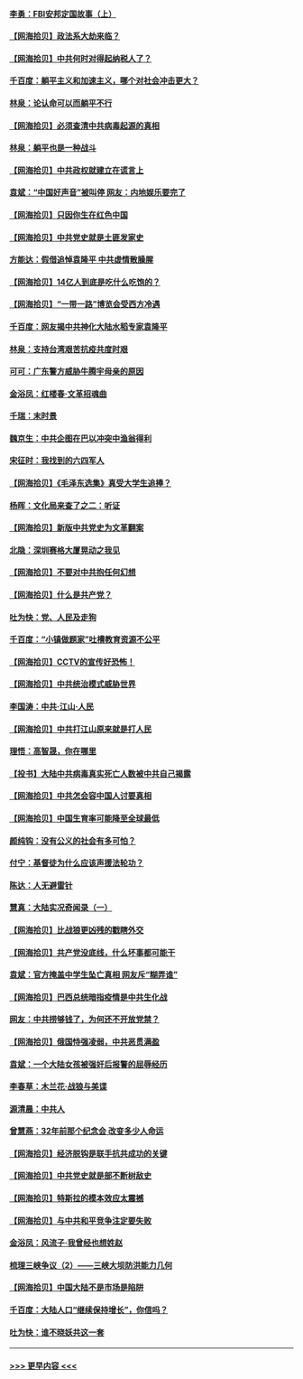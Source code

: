 #### [李勇：FBI安邦定国故事（上）](../pages/nsc993/n12987749.md?t=05312053) 
#### [【网海拾贝】政法系大劫来临？](../pages/nsc993/n12987596.md?t=05312053) 
#### [【网海拾贝】中共何时对得起纳税人了？](../pages/nsc993/n12985578.md?t=05312053) 
#### [千百度：躺平主义和加速主义，哪个对社会冲击更大？](../pages/nsc993/n12985512.md?t=05312053) 
#### [林泉：论认命可以而躺平不行](../pages/nsc993/n12985505.md?t=05312053) 
#### [【网海拾贝】必须查清中共病毒起源的真相](../pages/nsc993/n12984276.md?t=05312053) 
#### [林泉：躺平也是一种战斗](../pages/nsc993/n12984194.md?t=05312053) 
#### [【网海拾贝】中共政权就建立在谎言上](../pages/nsc993/n12981880.md?t=05312053) 
#### [袁斌：“中国好声音”被叫停 网友：内地娱乐要完了](../pages/nsc993/n12981826.md?t=05312053) 
#### [【网海拾贝】只因你生在红色中国](../pages/nsc993/n12979096.md?t=05312053) 
#### [【网海拾贝】中共党史就是土匪发家史](../pages/nsc993/n12976478.md?t=05312053) 
#### [方能达：假借追悼袁隆平 中共虚情散臊腥](../pages/nsc993/n12976396.md?t=05312053) 
#### [【网海拾贝】14亿人到底是吃什么吃饱的？](../pages/nsc993/n12974125.md?t=05312053) 
#### [【网海拾贝】“一带一路”博览会受西方冷遇](../pages/nsc993/n12971787.md?t=05312053) 
#### [千百度：网友揭中共神化大陆水稻专家袁隆平](../pages/nsc993/n12971733.md?t=05312053) 
#### [林泉：支持台湾艰苦抗疫共度时艰](../pages/nsc993/n12971350.md?t=05312053) 
#### [可可：广东警方威胁牛腾宇母亲的原因](../pages/nsc993/n12971100.md?t=05312053) 
#### [金浴凤：红楼春·文革招魂曲](../pages/nsc993/n12970354.md?t=05312053) 
#### [千瑞：末时景](../pages/nsc993/n12970337.md?t=05312053) 
#### [魏京生：中共企图在巴以冲突中渔翁得利](../pages/nsc993/n12970286.md?t=05312053) 
#### [宋征时：我找到的六四军人](../pages/nsc993/n12970213.md?t=05312053) 
#### [【网海拾贝】《毛泽东选集》真受大学生追捧？](../pages/nsc993/n12968779.md?t=05312053) 
#### [杨晖：文化局来查了之二：听证](../pages/nsc993/n12966528.md?t=05312053) 
#### [【网海拾贝】新版中共党史为文革翻案](../pages/nsc993/n12967526.md?t=05312053) 
#### [北隐：深圳赛格大厦晃动之我见](../pages/nsc993/n12967393.md?t=05312053) 
#### [【网海拾贝】不要对中共抱任何幻想](../pages/nsc993/n12965222.md?t=05312053) 
#### [【网海拾贝】什么是共产党？](../pages/nsc993/n12962781.md?t=05312053) 
#### [吐为快：党、人民及走狗](../pages/nsc993/n12962747.md?t=05312053) 
#### [千百度：“小镇做题家”吐槽教育资源不公平](../pages/nsc993/n12962705.md?t=05312053) 
#### [【网海拾贝】CCTV的宣传好恐怖！](../pages/nsc993/n12959984.md?t=05312053) 
#### [【网海拾贝】中共统治模式威胁世界](../pages/nsc993/n12957622.md?t=05312053) 
#### [李国涛：中共‧江山‧人民](../pages/nsc993/n12957502.md?t=05312053) 
#### [【网海拾贝】中共打江山原来就是打人民](../pages/nsc993/n12954345.md?t=05312053) 
#### [理悟：高智晟，你在哪里](../pages/nsc993/n12953115.md?t=05312053) 
#### [【投书】大陆中共病毒真实死亡人数被中共自己揭露](../pages/nsc993/n12953050.md?t=05312053) 
#### [【网海拾贝】中共怎会容中国人讨要真相](../pages/nsc993/n12952161.md?t=05312053) 
#### [【网海拾贝】中国生育率可能降至全球最低](../pages/nsc993/n12948793.md?t=05312053) 
#### [颜纯钩：没有公义的社会有多可怕？](../pages/nsc993/n12947626.md?t=05312053) 
#### [付宁：基督徒为什么应该声援法轮功？](../pages/nsc993/n12947233.md?t=05312053) 
#### [陈达：人无避雷针](../pages/nsc993/n12947098.md?t=05312053) 
#### [慧真：大陆实况奇闻录（一）](../pages/nsc993/n12945811.md?t=05312053) 
#### [【网海拾贝】比战狼更凶残的戳瞎外交](../pages/nsc993/n12945717.md?t=05312053) 
#### [【网海拾贝】共产党没底线，什么坏事都可能干](../pages/nsc993/n12942090.md?t=05312053) 
#### [袁斌：官方掩盖中学生坠亡真相 网友斥“糊弄谁”](../pages/nsc993/n12942029.md?t=05312053) 
#### [【网海拾贝】巴西总统暗指疫情是中共生化战](../pages/nsc993/n12938999.md?t=05312053) 
#### [网友：中共捞够钱了，为何还不开放党禁？](../pages/nsc993/n12938952.md?t=05312053) 
#### [【网海拾贝】俄国恃强凌弱，中共恶贯满盈](../pages/nsc993/n12936626.md?t=05312053) 
#### [袁斌：一个大陆女孩被强奸后报警的屈辱经历](../pages/nsc993/n12936547.md?t=05312053) 
#### [李春草：木兰花·战狼与美谍](../pages/nsc993/n12935995.md?t=05312053) 
#### [源清晨：中共人](../pages/nsc993/n12935589.md?t=05312053) 
#### [曾慧燕：32年前那个纪念会 改变多少人命运](../pages/nsc993/n12934233.md?t=05312053) 
#### [【网海拾贝】经济脱钩是联手抗共成功的关键](../pages/nsc993/n12934176.md?t=05312053) 
#### [【网海拾贝】中共党史就是部不断树敌史](../pages/nsc993/n12932844.md?t=05312053) 
#### [【网海拾贝】特斯拉的模本效应太震撼](../pages/nsc993/n12925626.md?t=05312053) 
#### [【网海拾贝】与中共和平竞争注定要失败](../pages/nsc993/n12923326.md?t=05312053) 
#### [金浴凤：风流子‧我曾经也想姓赵](../pages/nsc993/n12920911.md?t=05312053) 
#### [梳理三峡争议（2）——三峡大坝防洪能力几何](../pages/nsc993/n12920173.md?t=05312053) 
#### [【网海拾贝】中国大陆不是市场是陷阱](../pages/nsc993/n12920143.md?t=05312053) 
#### [千百度：大陆人口“继续保持增长”，你信吗？](../pages/nsc993/n12918946.md?t=05312053) 
#### [吐为快：谁不晓妖共这一套](../pages/nsc993/n12918941.md?t=05312053) 

----
#### [ >>> 更早内容 <<< ](../indexes/nsc993-earlier.md)
